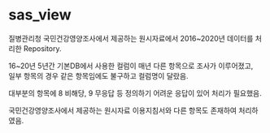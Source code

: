 # sas_view

질병관리청 국민건강영양조사에서 제공하는 원시자료에서 2016~2020년 데이터를 처리한 Repository.  

16~20년 5년간 기본DB에서 사용한 컬럼이 매년 다른 항목으로 조사가 이루어졌고,  
일부 항목의 경우 같은 항목임에도 불구하고 컬럼명이 달랐음.  

대부분의 항목에 8 비해당, 9 무응답 등 정의하기 어려운 응답이 있어 처리가 필요했음.  

국민건강영양조사에서 제공하는 원시자료 이용지침서와 다른 항목도 존재하여 처리하였음.  
